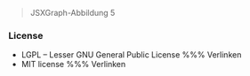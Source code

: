 > JSXGraph-Abbildung 5

### License

- LGPL – Lesser GNU General Public License %%% Verlinken
- MIT license %%% Verlinken
